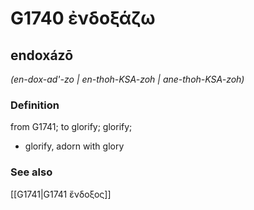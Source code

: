 # G1740 ἐνδοξάζω

## endoxázō

_(en-dox-ad'-zo | en-thoh-KSA-zoh | ane-thoh-KSA-zoh)_

### Definition

from G1741; to glorify; glorify; 

- glorify, adorn with glory

### See also

[[G1741|G1741 ἔνδοξος]]
